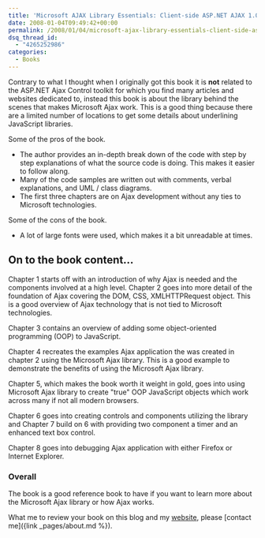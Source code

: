```yaml
---
title: 'Microsoft AJAX Library Essentials: Client-side ASP.NET AJAX 1.0 Explained'
date: 2008-01-04T09:49:42+00:00
permalink: /2008/01/04/microsoft-ajax-library-essentials-client-side-asp-net-ajax-1-0-explained/
dsq_thread_id:
  - "4265252986"
categories:
  - Books
---
```

Contrary to what I thought when I originally got this book it is **not** related to the ASP.NET Ajax Control toolkit for which you find many articles and websites dedicated to, instead this book is about the library behind the scenes that makes Microsoft Ajax work.  This is a good thing because there are a limited number of locations to get some details about underlining JavaScript libraries.

Some of the pros of the book.

* The author provides an in-depth break down of the code with step by step explanations of what the source code is doing.  This makes it easier to follow along.
* Many of the code samples are written out with comments, verbal explanations, and UML / class diagrams.
* The first three chapters are on Ajax development without any ties to Microsoft technologies.

Some of the cons of the book.

* A lot of large fonts were used, which makes it a bit unreadable at times.

## On to the book content...

Chapter 1 starts off with an introduction of why Ajax is needed and the components involved at a high level.  Chapter 2 goes into more detail of the foundation of Ajax covering the DOM, CSS, XMLHTTPRequest object.  This is a good overview of Ajax technology that is not tied to Microsoft technologies. 

Chapter 3 contains an overview of adding some object-oriented programming (OOP) to JavaScript.

Chapter 4 recreates the examples Ajax application the was created in chapter 2 using the Microsoft Ajax library.  This is a good example to demonstrate the benefits of using the Microsoft Ajax library.

Chapter 5, which makes the book worth it weight in gold, goes into using Microsoft Ajax library to create "true" OOP JavaScript objects which work across many if not all modern browsers.

Chapter 6 goes into creating controls and components utilizing the library and Chapter 7 build on 6 with providing two component a timer and an enhanced text box control.

Chapter 8 goes into debugging Ajax application with either Firefox or Internet Explorer.

### Overall

The book is a good reference book to have if you want to learn more about the Microsoft Ajax library or how Ajax works.

What me to review your book on this blog and my [website](http://www.josephguadagno.net), please [contact me]({link _pages/about.md %}).